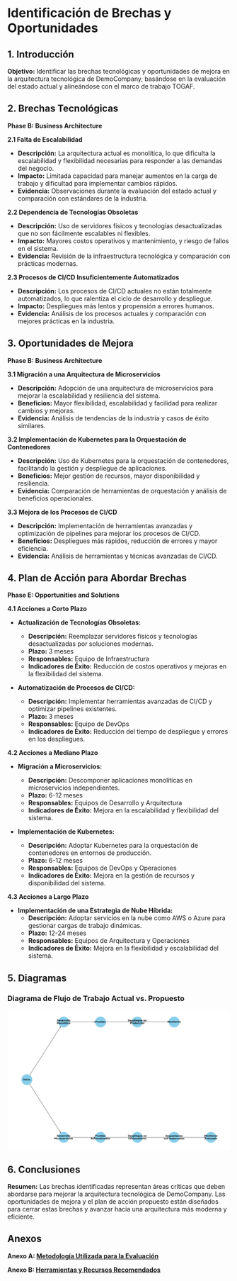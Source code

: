 # Identificación de Brechas y Oportunidades

## 1. Introducción

**Objetivo:**
Identificar las brechas tecnológicas y oportunidades de mejora en la arquitectura tecnológica de DemoCompany, basándose en la evaluación del estado actual y alineándose con el marco de trabajo TOGAF.

## 2. Brechas Tecnológicas

**Phase B: Business Architecture**

**2.1 Falta de Escalabilidad**

- **Descripción:** La arquitectura actual es monolítica, lo que dificulta la escalabilidad y flexibilidad necesarias para responder a las demandas del negocio.
- **Impacto:** Limitada capacidad para manejar aumentos en la carga de trabajo y dificultad para implementar cambios rápidos.
- **Evidencia:** Observaciones durante la evaluación del estado actual y comparación con estándares de la industria.

**2.2 Dependencia de Tecnologías Obsoletas**

- **Descripción:** Uso de servidores físicos y tecnologías desactualizadas que no son fácilmente escalables ni flexibles.
- **Impacto:** Mayores costos operativos y mantenimiento, y riesgo de fallos en el sistema.
- **Evidencia:** Revisión de la infraestructura tecnológica y comparación con prácticas modernas.

**2.3 Procesos de CI/CD Insuficientemente Automatizados**

- **Descripción:** Los procesos de CI/CD actuales no están totalmente automatizados, lo que ralentiza el ciclo de desarrollo y despliegue.
- **Impacto:** Despliegues más lentos y propensión a errores humanos.
- **Evidencia:** Análisis de los procesos actuales y comparación con mejores prácticas en la industria.

## 3. Oportunidades de Mejora

**Phase B: Business Architecture**

**3.1 Migración a una Arquitectura de Microservicios**

- **Descripción:** Adopción de una arquitectura de microservicios para mejorar la escalabilidad y resiliencia del sistema.
- **Beneficios:** Mayor flexibilidad, escalabilidad y facilidad para realizar cambios y mejoras.
- **Evidencia:** Análisis de tendencias de la industria y casos de éxito similares.

**3.2 Implementación de Kubernetes para la Orquestación de Contenedores**

- **Descripción:** Uso de Kubernetes para la orquestación de contenedores, facilitando la gestión y despliegue de aplicaciones.
- **Beneficios:** Mejor gestión de recursos, mayor disponibilidad y resiliencia.
- **Evidencia:** Comparación de herramientas de orquestación y análisis de beneficios operacionales.

**3.3 Mejora de los Procesos de CI/CD**

- **Descripción:** Implementación de herramientas avanzadas y optimización de pipelines para mejorar los procesos de CI/CD.
- **Beneficios:** Despliegues más rápidos, reducción de errores y mayor eficiencia.
- **Evidencia:** Análisis de herramientas y técnicas avanzadas de CI/CD.

## 4. Plan de Acción para Abordar Brechas

**Phase E: Opportunities and Solutions**

**4.1 Acciones a Corto Plazo**

- **Actualización de Tecnologías Obsoletas:**
  - **Descripción:** Reemplazar servidores físicos y tecnologías desactualizadas por soluciones modernas.
  - **Plazo:** 3 meses
  - **Responsables:** Equipo de Infraestructura
  - **Indicadores de Éxito:** Reducción de costos operativos y mejoras en la flexibilidad del sistema.

- **Automatización de Procesos de CI/CD:**
  - **Descripción:** Implementar herramientas avanzadas de CI/CD y optimizar pipelines existentes.
  - **Plazo:** 3 meses
  - **Responsables:** Equipo de DevOps
  - **Indicadores de Éxito:** Reducción del tiempo de despliegue y errores en los despliegues.

**4.2 Acciones a Mediano Plazo**

- **Migración a Microservicios:**
  - **Descripción:** Descomponer aplicaciones monolíticas en microservicios independientes.
  - **Plazo:** 6-12 meses
  - **Responsables:** Equipos de Desarrollo y Arquitectura
  - **Indicadores de Éxito:** Mejora en la escalabilidad y flexibilidad del sistema.

- **Implementación de Kubernetes:**
  - **Descripción:** Adoptar Kubernetes para la orquestación de contenedores en entornos de producción.
  - **Plazo:** 6-12 meses
  - **Responsables:** Equipos de DevOps y Operaciones
  - **Indicadores de Éxito:** Mejora en la gestión de recursos y disponibilidad del sistema.

**4.3 Acciones a Largo Plazo**

- **Implementación de una Estrategia de Nube Híbrida:**
  - **Descripción:** Adoptar servicios en la nube como AWS o Azure para gestionar cargas de trabajo dinámicas.
  - **Plazo:** 12-24 meses
  - **Responsables:** Equipos de Arquitectura y Operaciones
  - **Indicadores de Éxito:** Mejora en la flexibilidad y escalabilidad del sistema.

## 5. Diagramas

### Diagrama de Flujo de Trabajo Actual vs. Propuesto

![Diagrama de Flujo de Trabajo Actual vs. Propuesto](../images/workflow_current_vs_proposed.png)

## 6. Conclusiones

**Resumen:**
Las brechas identificadas representan áreas críticas que deben abordarse para mejorar la arquitectura tecnológica de DemoCompany. Las oportunidades de mejora y el plan de acción propuesto están diseñados para cerrar estas brechas y avanzar hacia una arquitectura más moderna y eficiente.

## Anexos

**Anexo A: [Metodología Utilizada para la Evaluación](Anexo_A_Metodologia_Utilizada_para_la_Evaluacion.md)**

**Anexo B: [Herramientas y Recursos Recomendados](Anexo_B_Herramientas_y_Recursos_Recomendados.md)**
